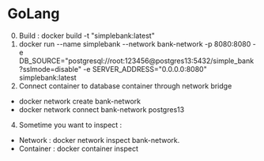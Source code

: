# GoLang
<!-- docker -->

0. Build : docker  build -t "simplebank:latest"  
1. docker run --name simplebank --network bank-network -p 8080:8080 -e DB_SOURCE="postgresql://root:123456@postgres13:5432/simple_bank?sslmode=disable" -e SERVER_ADDRESS="0.0.0.0:8080" simplebank:latest
3. Connect container to database container through network bridge 
 -  docker network create bank-network
 - docker network connect bank-network postgres13
4. Sometime you want to inspect : 
 - Network :  docker network inspect bank-network. 
 - Container :  docker container inspect <docker-name>
